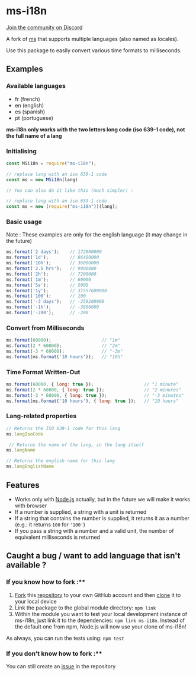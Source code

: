 # ms-i18n

[Join the community on Discord](https://discord.gg/c2XXr5J)

A fork of [ms](https://www.npmjs.com/package/ms) that supports multiple languages (also named as locales).

Use this package to easily convert various time formats to milliseconds.

## Examples

### Available languages

-   fr (french)
-   en (english)
-   es (spanish)
-   pt (portuguese)

**ms-i18n only works with the two letters long code (iso 639-1 code), not the full name of a lang**

### Initialising

```js
const MSi18n = require("ms-i18n");

// replace lang with an iso 639-1 code
const ms = new MSi18n(lang) 

// You can also do it like this (much simpler) :

// replace lang with an iso 639-1 code
const ms = new (require("ms-i18n"))(lang); 
```

### Basic usage

Note : These examples are only for the english language (it may change in the future)

```js
ms.format('2 days');    // 172800000
ms.format('1d');        // 86400000
ms.format('10h');       // 36000000
ms.format('2.5 hrs');   // 9000000
ms.format('2h');        // 7200000
ms.format('1m');        // 60000
ms.format('5s');        // 5000
ms.format('1y');        // 31557600000
ms.format('100');       // 100
ms.format('-3 days');   // -259200000
ms.format('-1h');       // -3600000
ms.format('-200');      // -200
```

### Convert from Milliseconds

```js
ms.format(60000);                   // "1m"
ms.format(2 * 60000);               // "2m"
ms.format(-3 * 60000);              // "-3m"
ms.format(ms.format('10 hours'));   // "10h"
```

### Time Format Written-Out

```js
ms.format(60000, { long: true });                   // "1 minute"
ms.format(2 * 60000, { long: true });               // "2 minutes"
ms.format(-3 * 60000, { long: true });              // "-3 minutes"
ms.format(ms.format('10 hours'), { long: true });   // "10 hours"
```

### Lang-related properties

```js
// Returns the ISO 639-1 code for this lang
ms.langIsoCode

 // Returns the name of the lang, in the lang itself
ms.langName

// Returns the english name for this lang
ms.langEnglishName
```

## Features

-   Works only with [Node.js](https://nodejs.org) actually, but in the future we will make it works with browser
-   If a number is supplied, a string with a unit is returned
-   If a string that contains the number is supplied, it returns it as a number (e.g.: it returns `100` for `'100'`)
-   If you pass a string with a number and a valid unit, the number of equivalent milliseconds is returned

## Caught a bug / want to add language that isn't available ?

### If you know how to fork :**

1.  [Fork](https://help.github.com/articles/fork-a-repo/) this [repository](https://github.com/Cat66000/ms-i18n) to your own GitHub account and then [clone](https://help.github.com/articles/cloning-a-repository/) it to your local device
2.  Link the package to the global module directory: `npm link`
3.  Within the module you want to test your local development instance of ms-i18n, just link it to the dependencies: `npm link ms-i18n`. Instead of the default one from npm, Node.js will now use your clone of ms-i18n!

As always, you can run the tests using: `npm test`

### If you don't know how to fork :**

You can still create an [issue](https://github.com/Cat66000/ms-i18n/issues) in the repository